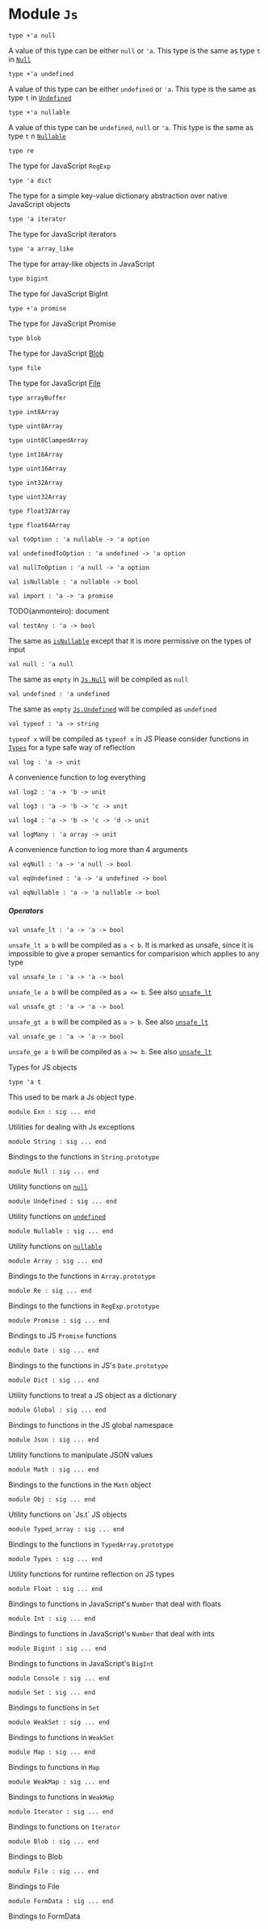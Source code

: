 
# Module `Js`

```
type +'a null
```
A value of this type can be either `null` or `'a`. This type is the same as type `t` in [`Null`](./Js-Null.md)

```
type +'a undefined
```
A value of this type can be either `undefined` or `'a`. This type is the same as type `t` in [`Undefined`](./Js-Undefined.md)

```
type +'a nullable
```
A value of this type can be `undefined`, `null` or `'a`. This type is the same as type `t` n [`Nullable`](./Js-Nullable.md)

```
type re
```
The type for JavaScript `RegExp`

```
type 'a dict
```
The type for a simple key-value dictionary abstraction over native JavaScript objects

```
type 'a iterator
```
The type for JavaScript iterators

```
type 'a array_like
```
The type for array-like objects in JavaScript

```
type bigint
```
The type for JavaScript BigInt

```
type +'a promise
```
The type for JavaScript Promise

```
type blob
```
The type for JavaScript [Blob](https://developer.mozilla.org/en-US/docs/Web/API/Blob)

```
type file
```
The type for JavaScript [File](https://developer.mozilla.org/en-US/docs/Web/API/File)

```
type arrayBuffer
```
```
type int8Array
```
```
type uint8Array
```
```
type uint8ClampedArray
```
```
type int16Array
```
```
type uint16Array
```
```
type int32Array
```
```
type uint32Array
```
```
type float32Array
```
```
type float64Array
```
```
val toOption : 'a nullable -> 'a option
```
```
val undefinedToOption : 'a undefined -> 'a option
```
```
val nullToOption : 'a null -> 'a option
```
```
val isNullable : 'a nullable -> bool
```
```
val import : 'a -> 'a promise
```
TODO(anmonteiro): document

```
val testAny : 'a -> bool
```
The same as [`isNullable`](./#val-isNullable) except that it is more permissive on the types of input

```
val null : 'a null
```
The same as `empty` in [`Js.Null`](./Js-Null.md) will be compiled as `null`

```
val undefined : 'a undefined
```
The same as `empty` [`Js.Undefined`](./Js-Undefined.md) will be compiled as `undefined`

```
val typeof : 'a -> string
```
`typeof x` will be compiled as `typeof x` in JS Please consider functions in [`Types`](./Js-Types.md) for a type safe way of reflection

```
val log : 'a -> unit
```
A convenience function to log everything

```
val log2 : 'a -> 'b -> unit
```
```
val log3 : 'a -> 'b -> 'c -> unit
```
```
val log4 : 'a -> 'b -> 'c -> 'd -> unit
```
```
val logMany : 'a array -> unit
```
A convenience function to log more than 4 arguments

```
val eqNull : 'a -> 'a null -> bool
```
```
val eqUndefined : 'a -> 'a undefined -> bool
```
```
val eqNullable : 'a -> 'a nullable -> bool
```

##### Operators

```
val unsafe_lt : 'a -> 'a -> bool
```
`unsafe_lt a b` will be compiled as `a < b`. It is marked as unsafe, since it is impossible to give a proper semantics for comparision which applies to any type

```
val unsafe_le : 'a -> 'a -> bool
```
`unsafe_le a b` will be compiled as `a <= b`. See also [`unsafe_lt`](./#val-unsafe_lt)

```
val unsafe_gt : 'a -> 'a -> bool
```
`unsafe_gt a b` will be compiled as `a > b`. See also [`unsafe_lt`](./#val-unsafe_lt)

```
val unsafe_ge : 'a -> 'a -> bool
```
`unsafe_ge a b` will be compiled as `a >= b`. See also [`unsafe_lt`](./#val-unsafe_lt)

Types for JS objects

```
type 'a t
```
This used to be mark a Js object type.

```
module Exn : sig ... end
```
Utilities for dealing with Js exceptions

```
module String : sig ... end
```
Bindings to the functions in `String.prototype`

```
module Null : sig ... end
```
Utility functions on [`null`](./#type-null)

```
module Undefined : sig ... end
```
Utility functions on [`undefined`](./#type-undefined)

```
module Nullable : sig ... end
```
Utility functions on [`nullable`](./#type-nullable)

```
module Array : sig ... end
```
Bindings to the functions in `Array.prototype`

```
module Re : sig ... end
```
Bindings to the functions in `RegExp.prototype`

```
module Promise : sig ... end
```
Bindings to JS `Promise` functions

```
module Date : sig ... end
```
Bindings to the functions in JS's `Date.prototype`

```
module Dict : sig ... end
```
Utility functions to treat a JS object as a dictionary

```
module Global : sig ... end
```
Bindings to functions in the JS global namespace

```
module Json : sig ... end
```
Utility functions to manipulate JSON values

```
module Math : sig ... end
```
Bindings to the functions in the `Math` object

```
module Obj : sig ... end
```
Utility functions on \`Js.t\` JS objects

```
module Typed_array : sig ... end
```
Bindings to the functions in `TypedArray.prototype`

```
module Types : sig ... end
```
Utility functions for runtime reflection on JS types

```
module Float : sig ... end
```
Bindings to functions in JavaScript's `Number` that deal with floats

```
module Int : sig ... end
```
Bindings to functions in JavaScript's `Number` that deal with ints

```
module Bigint : sig ... end
```
Bindings to functions in JavaScript's `BigInt`

```
module Console : sig ... end
```
```
module Set : sig ... end
```
Bindings to functions in `Set`

```
module WeakSet : sig ... end
```
Bindings to functions in `WeakSet`

```
module Map : sig ... end
```
Bindings to functions in `Map`

```
module WeakMap : sig ... end
```
Bindings to functions in `WeakMap`

```
module Iterator : sig ... end
```
Bindings to functions on `Iterator`

```
module Blob : sig ... end
```
Bindings to Blob

```
module File : sig ... end
```
Bindings to File

```
module FormData : sig ... end
```
Bindings to FormData

